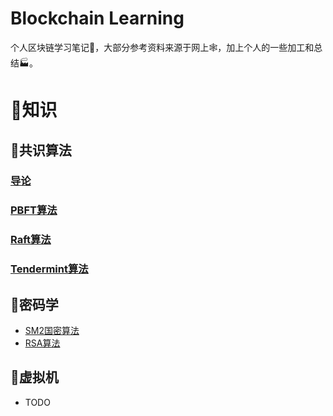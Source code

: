 # Blockchain Learning
个人区块链学习笔记📒，大部分参考资料来源于网上🕸️，加上个人的一些加工和总结🏭。

# 📖知识
## 🚀共识算法
### [导论](/consensus/Guide.md)
### [PBFT算法](/consensus/PBFT.md)
### [Raft算法](/consensus/Raft.md)
### [Tendermint算法](/consensus/Tendermint.md)

## 🔑密码学
- [SM2国密算法](/cryptography/SM2.md)
- [RSA算法](/cryptography/RSA.md)

## 🤖️虚拟机
- TODO